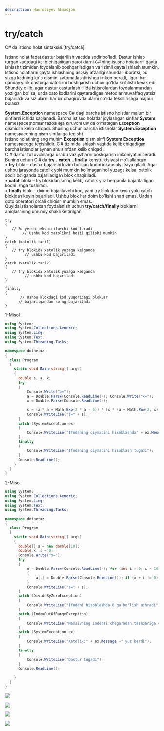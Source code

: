 ```yaml
---
description: Hamroliyev Ahmadjon
---
```

# try/catch

C# da istisno holat sintaksisi.[try/catch]  

Istisno holat faqat dastur bajarilish vaqtida sodir bo'ladi. Dastur ishlab turgan vaqtdagi kelib chiqadigan xatoliklarni C# ning istisno holatlarni qayta ishlash tizimidan foydalanib boshqariladigan va tizimli qayta ishlash mumkin.   
Istisno holatlarni qayta ishlashning asosiy afzalligi shundan iboratki, bu sizga kodning ko'p qismini avtomatlashtirishga imkon beradi, ilgari har qanday yirik dasturga xatolarni boshqarish uchun qo'lda kiritilishi kerak edi.  
Shunday qilib, agar dastur dasturlash tilida istisnolardan foydalanmasdan yozilgan bo'lsa, unda xato kodlarini qaytaradigan metodlar muvaffaqiyatsiz bajariladi va siz ularni har bir chaqiruvda ularni qo'lda tekshirishga majbur bolasiz.  

**System.Exception** namespace 
C# dagi barcha istisno holatlar malum bir sinflarni ichida saqlanadi. Barcha istisno holatlar joylashgan sinflar **System** namespace(nomlar fazosi)iga kiruvchi C# da o'rnatilgan **Exception** qismidan kelib chiqadi. Shuning uchun barcha istisnolar **System.Exception**  namespacening qism sinflariga tegishli.  
Istisno holatining eng muhim **Exception**  qism sinfi **System.Exception** namespacega  tegishlidir. C # tizimida ishlash vaqtida kelib chiqadigan barcha istisnolar aynan shu sinfdan kelib chiqadi.  
C # dastur tuzuvchilarga ushbu vaziyatlarni boshqarish imkoniyatini beradi.  
Buning uchun C # da **try…catch…finally** konstruktsiyasi mo'ljallangan  
• **try** bloki – dastur bajarishi lozim bo’lgan kodni inkapsulyatsiya qiladi. Agar ushbu jarayonda xatolik yoki mumkin bo’lmagan hol yuzaga kelsa, xatolik sodir bo’lganda bajariladigan blok chaqiriladi.  
• **сatch** bloki – try blokidan so’ng kelib, xatolik yuz berganda bajariladigan kodni ishga tushiradi.  
• **finally** bloki – doimo bajariluvchi kod, yani try blokidan keyin yoki catch blokidan keyin bajariladi. Ushbu blok  har doim bo’lishi shart emas. Undan  goto operatori orqali chiqish mumkin emas.   
Quyida istisnolardan foydalanish uchun **try/catch/finally** bloklarni aniqlashning umumiy shakli keltirilgan: 
````csahrp
try  
{  
   // Bu yerda tekshiriluvchi kod turadi   
        // Ushbu kod xatolikni hosil qilishi mumkin  
}  
catch (xatolik turi1)  
{  
   // try blokida xatolik yuzaga kelganda   
         // ushbu kod bajariladi   
}  
catch (xatolik turi2)  
{  
   // try blokida xatolik yuzaga kelganda   
         // ushbu kod bajariladi   
}  
  
finally  
{  
       // Ushbu blokdagi kod yuqoridagi bloklar  
      // bajarilgandan so’ng bajariladi   
}  
````

 1-Misol.   
```csharp
using System; 
using System.Collections.Generic; 
using System.Linq; 
using System.Text; 
using System.Threading.Tasks; 
 
namespace dotnetuz 
{ 
  class Program 
  { 
    static void Main(string[] args) 
    { 
      double s, a, x; 
      try 
      { 
          Console.Write("a="); 
          a = Double.Parse(Console.ReadLine()); Console.Write("x="); 
          x = Double.Parse(Console.ReadLine()); 
 
          s = (a * a + Math.Exp(2 * a - 6)) / (x * (a + Math.Pow(2, x))); 
          Console.WriteLine("s=" + s); 
      } 
      catch (SystemException ex) 
      { 
          Console.WriteLine("Ifodaning qiymatini hisoblashda" + ex.Message + " xatolik yuz berdi"); 
      } 
      finally 
      { 
          Console.WriteLine("Ifodaning qiymatini hisoblash tugadi"); 
      } 
      Console.ReadLine(); 
    } 
  } 
} 
```

2-Misol.   
```csharp
using System; 
using System.Collections.Generic; 
using System.Linq; 
using System.Text; 
using System.Threading.Tasks; 
 
namespace dotnetuz 
{ 
  class Program 
  { 
    static void Main(string[] args) 
    { 
      double[] a = new double[10]; 
      double x, s = 0; 
      Console.Write("x=");
      try 
      { 
          x = Double.Parse(Console.ReadLine()); for (int i = 0; i < 10; i++) 
          { 
              a[i] = Double.Parse(Console.ReadLine()); if (x + i != 0) { s += a[i] / (x + i); } else throw new DivideByZeroException(); 
          } 
          Console.WriteLine("s=" + s); 
      } 
      catch (DivideByZeroException) 
      { 
          Console.WriteLine("Ifodani hisoblashda 0 ga bo'lish uchradi"); 
      } 
      catch (IndexOutOfRangeException) 
      { 
          Console.WriteLine("Massivning indeksi chegaradan tashqariga chiqdi"); 
      } 
      catch (SystemException ex) 
      { 
          Console.WriteLine("Xatolik:" + ex.Message +" yuz berdi"); 
      } 
      finally 
      { 
          Console.WriteLine("Dastur tugadi"); 
      } 
      Console.ReadLine(); 
 
    } 
  } 
}
```
  
![](https://user-images.githubusercontent.com/91861166/139919188-62576945-59c8-44fa-9b13-52386bf257e3.png)

![](https://user-images.githubusercontent.com/91861166/139919605-a4062425-824e-46a8-97ad-95cbb055b0a6.png)

![](https://user-images.githubusercontent.com/91861166/139919631-389eefec-49d6-4fb4-837a-9d62f4bc4c89.png)


![](https://user-images.githubusercontent.com/91861166/139919661-0cd0eddb-da5f-48b5-8d35-735bf400ed61.png)

